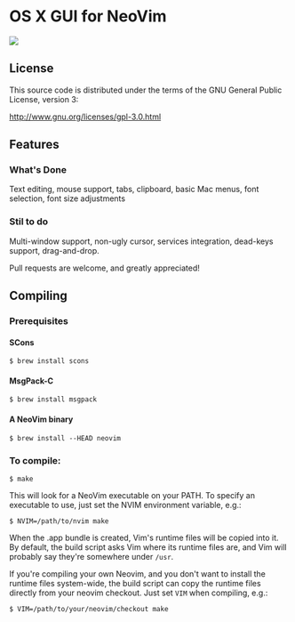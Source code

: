 # OS X GUI for NeoVim

![](https://raw.githubusercontent.com/rogual/neovim-osx-gui/screenshots/1.png)


## License

This source code is distributed under the terms of the GNU General
Public License, version 3:

http://www.gnu.org/licenses/gpl-3.0.html

## Features

### What's Done

Text editing, mouse support, tabs, clipboard, basic Mac menus, font selection,
font size adjustments

### Stil to do

Multi-window support, non-ugly cursor, services integration, dead-keys support,
drag-and-drop.

Pull requests are welcome, and greatly appreciated!


## Compiling

### Prerequisites

#### SCons
    $ brew install scons

#### MsgPack-C
    $ brew install msgpack

#### A NeoVim binary
    $ brew install --HEAD neovim

### To compile:

    $ make

This will look for a NeoVim executable on your PATH. To specify
an executable to use, just set the NVIM environment variable, e.g.:

    $ NVIM=/path/to/nvim make

When the .app bundle is created, Vim's runtime files will be copied into it.
By default, the build script asks Vim where its runtime files are, and Vim
will probably say they're somewhere under `/usr`.

If you're compiling your own Neovim, and you don't want to install the runtime
files system-wide, the build script can copy the runtime files directly from
your neovim checkout. Just set `VIM` when compiling, e.g.:

    $ VIM=/path/to/your/neovim/checkout make
